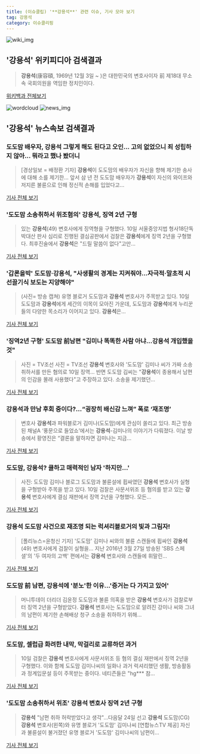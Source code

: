 ```yaml
---
title: (이슈클립) '**강용석**' 관련 이슈, 기사 모아 보기
tag: 강용석
category: 이슈클리핑
---
```

![wiki_img](https://user-images.githubusercontent.com/42597476/44503234-41136a80-a6d0-11e8-9071-6fc6418eafe4.png)
## **'**강용석**'** 위키피디아 검색결과
>**강용석**(康容碩, 1969년 12월 3일 ~ )은 대한민국의 변호사이자 前 제18대 무소속 국회의원을 역임한 정치인이다.

<a href="https://ko.wikipedia.org/wiki/강용석" target="_blank">위키백과 전체보기</a>

![wordcloud](https://s3.ap-northeast-2.amazonaws.com/lyrics101-wordcloud/2018-09-10-1536589046.png)
![news_img](https://user-images.githubusercontent.com/42597476/44507050-1206f400-a6e4-11e8-8d98-7ffbfebb353f.png)
## **'**강용석**'** 뉴스속보 검색결과
### 도도맘 배우자, **강용석** 그렇게 해도 된다고 오인... 고의 없었으니 죄 성립하지 않아... 뭐라고 했나 봤더니

>[경상일보 = 배정환 기자] **강용석**이 도도맘의 배우자가 자신을 향해 제기한 송사에 대해 소를 제기한... 앞서 삼 년 전 도도맘 배우자가 **강용석**이 자신의 와이프와 저지른 불륜으로 인해 정신적 손해를 입었다고...

<a href="http://www.ksilbo.co.kr/news/articleView.html?idxno=658922" target="_blank">기사 전체 보기</a>

### '도도맘 소송취하서 위조혐의' **강용석**, 징역 2년 구형

>있는 **강용석**(49) 변호사에게 징역형을 구형했다. 10일 서울중앙지법 형사18단독 박대산 판사 심리로 진행된 결심공판에서 검찰은 **강용석**에게 징역 2년을 구형했다. 최후진술에서 **강용석**은 "드릴 말씀이 없다"고만...

<a href="http://www.mydaily.co.kr/new_yk/html/read.php?newsid=201809101643928313&ext=na" target="_blank">기사 전체 보기</a>

### '갑론을박' 도도맘·**강용석**, "사생활의 경계는 지켜줘야…자극적·말초적 시선끌기식 보도는 지양해야"

>(사진= 방송 캡쳐) 유명 블로거 도도맘과 **강용석** 변호사가 주목받고 있다. 10일 도도맘과 **강용석**에게 세간의 이목이 모아진 가운데, 도도맘과 **강용석**에게 누리꾼들의 다양한 목소리가 이어지고 있다. **강용석**은...

<a href="http://www.kns.tv/news/articleView.html?idxno=468777" target="_blank">기사 전체 보기</a>

### '징역2년 구형' 도도맘 前남편 "김미나 똑똑한 사람 아냐…**강용석** 개입했을것"

>사진 = TV조선 사진 = TV조선 **강용석** 변호사와 '도도맘' 김미나 씨가 가짜 소송취하서를 만든 혐의로 10일 징역... 반면 도도맘 김씨는 "**강용석**이 종용해서 남편의 인감을 몰래 사용했다"고 주장하고 있다. 소송을 제기했던...

<a href="http://www.sjbnews.com/news/articleView.html?idxno=617788" target="_blank">기사 전체 보기</a>

### **강용석**과 만남 후회 중이다?…“굉장히 배신감 느껴” 폭로 ‘재조명’

>변호사 **강용석**과 파워블로거 김미나(도도맘)에게 관심이 쏠리고 있다. 최근 방송된 채널A ‘풍문으로 들었쇼’에서는 **강용석**-김미나의 이야기가 다뤄졌다. 이날 방송에서 황영진은 “결론을 말하자면 김미나는 지금...

<a href="http://daily.hankooki.com/lpage/entv/201809/dh20180910224324139020.htm" target="_blank">기사 전체 보기</a>

### 도도맘, **강용석**? 쿨하고 매력적인 남자 '하지만...'

>사진: 도도맘 김미나 블로그 도도맘과 불륜설에 휩싸였던 **강용석** 변호사가 실형을 구형받아 주목을 받고 있다. 10일 검찰은 사문서위조 등 혐의를 받고 있는 **강용석** 변호사에게 결심 재판에서 징역 2년을 구형했다. 모든...

<a href="http://www.gukjenews.com/news/articleView.html?idxno=989388" target="_blank">기사 전체 보기</a>

### **강용석** 도도맘 사건으로 재조명 되는 럭셔리블로거의 빛과 그림자!

>[폴리뉴스=윤청신 기자] '도도맘' 김미나 씨와의 불륜 스캔들에 휩싸인 **강용석**(49) 변호사에게 검찰이 실형을... 지난 2016년 3월 27일 방송된 'SBS 스페셜'의 '두 여자의 고백' 편에서는 **강용석** 변호사와 스캔들에 휘말린...

<a href="http://www.polinews.co.kr/news/article.html?no=366976" target="_blank">기사 전체 보기</a>

### 도도맘 前 남편, **강용석**에 '분노'한 이유...'증거는 다 가지고 있어'

>머니투데이 더리더 김윤정 도도맘과 불륜 의혹을 받은 **강용석** 변호사가 검찰로부터 징역 2년을 구형받았다. **강용석** 변호사는 도도맘으로 알려진 강미나 씨와 그녀의 남편이 제기한 손해배상 청구 소송을 취하하기 위해...

<a href="http://theleader.mt.co.kr/articleView.html?no=2018091022067823968" target="_blank">기사 전체 보기</a>

### 도도맘, 셀럽급 화려한 내막, 막걸리로 교류하던 과거

>10일 검찰은 **강용석** 변호사에게 사문서위조 등 혐의 결심 재판에서 징역 2년을 구형했다. 이와 함께 도도맘 김미나씨의 일화나 과거 럭셔리했던 생활, 방송활동과 정계입문설 등이 주목받는 중이다. 네티즌들은 "hg*** 참...

<a href="http://www.kihoilbo.co.kr/?mod=news&act=articleView&idxno=768234" target="_blank">기사 전체 보기</a>

### '도도맘 소송취하서 위조' **강용석** 변호사 징역 2년 구형

>**강용석** "남편 취하 허락받았다고 생각"…다음달 24일 선고 **강용석** 도도맘(CG)**강용석** 변호사(왼쪽)와 유명 블로거 '도도맘' 김미나씨 [연합뉴스TV 제공] 자신과 불륜설이 불거졌던 유명 블로거 '도도맘' 김미나씨의 남편이...

<a href="http://app.yonhapnews.co.kr/YNA/Basic/SNS/r.aspx?c=AKR20180910116500004&did=1195m" target="_blank">기사 전체 보기</a>


